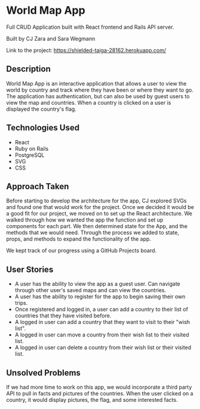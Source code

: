 # World Map App
Full CRUD Application built with React frontend and Rails API server.

Built by CJ Zara and Sara Wegmann

Link to the project: https://shielded-taiga-28162.herokuapp.com/

## Description

World Map App is an interactive application that allows a user to view the world by country and track where they have been or where they want to go. The application has authentication, but can also be used by guest users to view the map and countries. When a country is clicked on a user is displayed the country's flag. 

## Technologies Used

- React
- Ruby on Rails
- PostgreSQL
- SVG
- CSS 

## Approach Taken

Before starting to develop the architecture for the app, CJ explored SVGs and found one that would work for the project. Once we decided it would be a good fit for our project, we moved on to set up the React architecture. We walked through how we wanted the app the function and set up components for each part. We then determined state for the App, and the methods that we would need. Through the process we added to state, props, and methods to expand the functionality of the app. 

We kept track of our progress using a GitHub Projects board. 

## User Stories

- A user has the ability to view the app as a guest user. Can navigate through other user's saved maps and can view the countries.
- A user has the ability to register for the app to begin saving their own trips.
- Once registered and logged in, a user can add a country to their list of countries that they have visited before. 
- A logged in user can add a country that they want to visit to their "wish list".
- A logged in user can move a country from their wish list to their visited list.
- A logged in user can delete a country from their wish list or their visited list.

## Unsolved Problems

If we had more time to work on this app, we would incorporate a third party API to pull in facts and pictures of the countries. When the user clicked on a country, it would display pictures, the flag, and some interested facts. 
